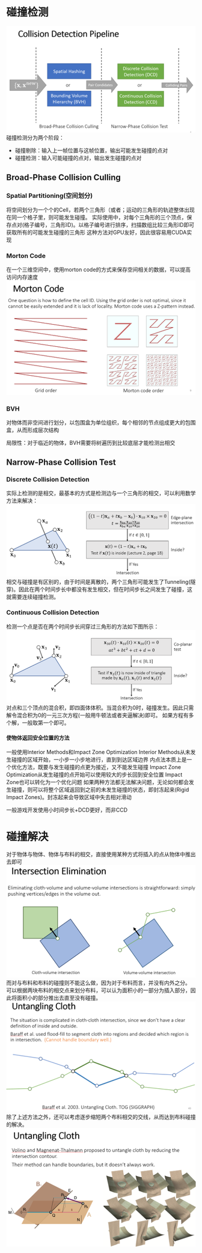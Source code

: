 # 碰撞检测
![](1.png)
碰撞检测分为两个阶段：
+ 碰撞剔除：输入上一帧位置与这帧位置，输出可能发生碰撞的点对
+ 碰撞检测：输入可能碰撞的点对，输出发生碰撞的点对
## Broad-Phase Collision Culling
### Spatial Partitioning(空间划分)
将空间划分为一个个的Cell，若两个三角形（或者；运动的三角形的轨迹整体出现在同一个格子里，则可能发生碰撞。
实际使用中，对每个三角形的三个顶点，保存点对(格子编号，三角形ID)。以格子编号进行排序，扫描数组比较三角形ID即可获取所有的可能发生碰撞的三角形
这种方法对GPU友好，因此很容易用CUDA实现
### Morton Code
在一个三维空间中，使用morton code的方式来保存空间相关的数据，可以提高访问内存速度
![](2.png)
### BVH
对物体而非空间进行划分，以包围盒为单位组织，每个相邻的节点组成更大的包围盒，从而形成层次结构

局限性：对于临近的物体，BVH需要将树遍历到比较底层才能检测出相交

## Narrow-Phase Collision Test
### Discrete Collision Detection
实际上检测的是相交，最基本的方式是检测边与一个三角形的相交，可以利用数学方法来解决：
![](3.png)
相交与碰撞是有区别的，由于时间是离散的，两个三角形可能发生了Tunneling(隧穿)。因此在两个时间步长中都没有发生相交，但在时间步长之间发生了碰撞，这就需要连续碰撞检测。

### Continuous Collision Detection
检测一个点是否在两个时间步长间穿过三角形的方法如下图所示：
![](4.png)
对点和三个顶点的混合积，即四面体体积。当混合积为0时，碰撞发生。因此只需解令混合积为0的一元三次方程(一般用牛顿法或者夹逼解决)即可。
如果方程有多个解，一般取第一个即可。
#### 使物体返回安全位置的方法
一般使用Interior Methods和Impact Zone Optimization
Interior Methods从未发生碰撞的区域开始，一小步一小步地进行，直到到达区域边界
内点法本质上是一个优化方法，既要与发生碰撞的点更为接近，又不能发生碰撞
Impact Zone Optimization从发生碰撞的点开始可以使用较大的步长回到安全位置
Impact Zone也可以转化为一个优化问题
如果两种方法都无法解决问题，无论如何都会发生碰撞，则可以将整个区域返回到之前的未发生碰撞的状态，即封冻起来(Rigid Impact Zones)。封冻起来会导致区域中失去相对滑动

一般游戏开发使用小时间步长+DCD更好，而非CCD

# 碰撞解决
对于物体与物体、物体与布料的相交，直接使用某种方式将插入的点从物体中推出去即可
![](5.png)
而对与布料和布料的碰撞则不能这么做，因为对于布料而言，并没有内外之分。
可以根据两块布料的相交点来划分布料，可以认为面积小的一部分为插入部分，因此将面积小的部分推出去直至没有碰撞。
![](6.png)
除了上述方法之外，还可以考虑逐步缩短两个布料相交的交线，从而达到布料碰撞的解决。
![](7.png)
